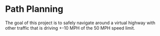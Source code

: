 # Path Planning
The goal of this project is to safely navigate around a virtual highway with other traffic that is driving +-10 MPH of the 50 MPH speed limit.
